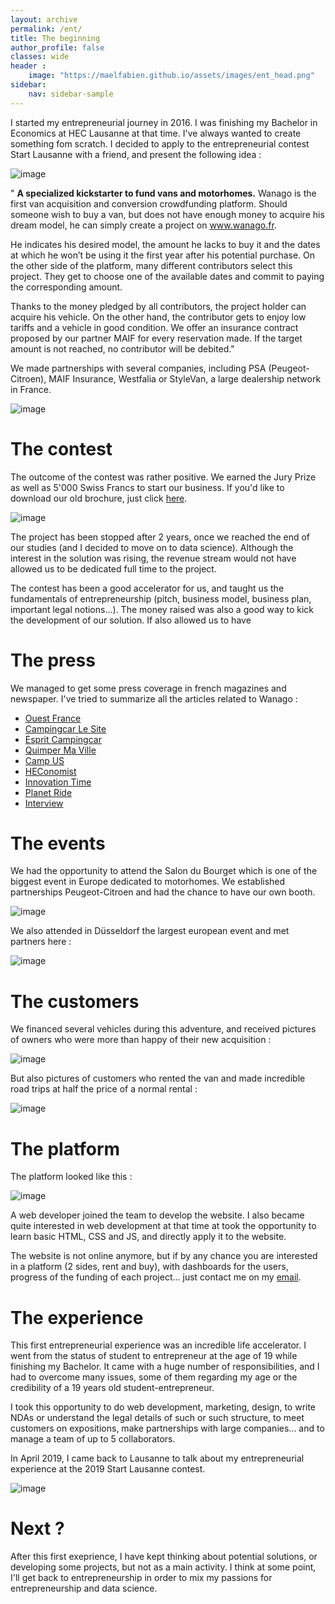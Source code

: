 ```yaml
---
layout: archive
permalink: /ent/
title: The beginning
author_profile: false
classes: wide
header :
    image: "https://maelfabien.github.io/assets/images/ent_head.png"
sidebar:
    nav: sidebar-sample
---
```


I started my entrepreneurial journey in 2016. I was finishing my Bachelor in Economics at HEC Lausanne at that time. I've always wanted to create something fom scratch. I decided to apply to the entrepreneurial contest Start Lausanne with a friend, and present the following idea :

![image](https://maelfabien.github.io/assets/images/wanago.png)

" **A specialized kickstarter to fund vans and motorhomes.**  Wanago is the first van acquisition and conversion crowdfunding platform. Should someone wish to buy a van, but does not have enough money to acquire his dream model, he can simply create a project on www.wanago.fr.

He indicates his desired model, the amount he lacks to buy it and the dates at which he won’t be using it the first year after his potential purchase. On the other side of the platform, many different contributors select this project. They get to choose one of the available dates and commit to paying the corresponding amount.

Thanks to the money pledged by all contributors, the project holder can acquire his vehicle. On the other hand, the contributor gets to enjoy low tariffs and a vehicle in good condition. We offer an insurance contract proposed by our partner MAIF for every reservation made. If the target amount is not reached, no contributor will be debited."

We made partnerships with several companies, including PSA (Peugeot-Citroen), MAIF Insurance, Westfalia or StyleVan, a large dealership network in France.

![image](https://maelfabien.github.io/assets/images/partners.png)

# The contest

The outcome of the contest was rather positive. We earned the Jury Prize as well as 5'000 Swiss Francs to start our business. If you'd like to download our old brochure, just click [here](https://maelfabien.github.io/assets/images/press.pdf). 

![image](https://maelfabien.github.io/assets/images/wanago.jpg)

The project has been stopped after 2 years, once we reached the end of our studies (and I decided to move on to data science). Although the interest in the solution was rising, the revenue stream would not have allowed us to be dedicated full time to the project.

The contest has been a good accelerator for us, and taught us the fundamentals of entrepreneurship (pitch, business model, business plan, important legal notions...). The money raised was also a good way to kick the development of our solution. If also allowed us to have 

# The press

We managed to get some press coverage in french magazines and newspaper. I've tried to summarize all the articles related to Wanago :
- [Ouest France](https://www.ouest-france.fr/bretagne/chateaulin-29150/financer-son-camping-car-avec-des-jours-de-location-5261817)
- [Campingcar Le Site](https://www.campingcarlesite.com/achat-camping-car/2378-wanago-l-ingenieux-financement-solidaire/)
- [Esprit Campingcar](https://www.espritcampingcar.com/10211-wanago-nouvelle-plateforme-collaborative-unique/)
- [Quimper Ma Ville](https://quimper.maville.com/actu/actudet_-financer-son-camping-car-avec-des-jours-de-location_6-3285043_actu.Htm)
- [Camp US](http://camp-us.fr/economie-collaborative-tourisme/)
- [HEConomist](https://heconomist.ch/2017/10/12/wanago-rever-cest-collaborer/)
- [Innovation Time](https://innovation-time.com/fr/wanago-on-louait-on-achetait-van-cet-ete/)
- [Planet Ride](https://www.planet-ride.com/en/travel-camper-van-rv/france-en/articles/aidez-estelle-thomas-a-partir-road-trip-2/)
- [Interview](https://vimeo.com/238899507)

# The events

We had the opportunity to attend the Salon du Bourget which is one of the biggest event in Europe dedicated to motorhomes. We established partnerships Peugeot-Citroen and had the chance to have our own booth.

![image](https://maelfabien.github.io/assets/images/salon.jpg)

We also attended in Düsseldorf the largest european event and met partners here :

![image](https://maelfabien.github.io/assets/images/kyle.jpg)

# The customers

We financed several vehicles during this adventure, and received pictures of owners who were more than happy of their new acquisition : 

![image](https://maelfabien.github.io/assets/images/acq.jpg)

But also pictures of customers who rented the van and made incredible road trips at half the price of a normal rental :

![image](https://maelfabien.github.io/assets/images/cust.png)

# The platform

The platform looked like this :

![image](https://maelfabien.github.io/assets/images/platform.png)

A web developer joined the team to develop the website. I also became quite interested in web development at that time at took the opportunity to learn basic HTML, CSS and JS, and directly apply it to the website.

The website is not online anymore, but if by any chance you are interested in a platform (2 sides, rent and buy), with dashboards for the users, progress of the funding of each project... just contact me on my [email](mailto:mael.fabien@gmail.com).
 
# The experience
 
 This first entrepreneurial experience was an incredible life accelerator. I went from the status of student to entrepreneur at the age of 19 while finishing my Bachelor. It came with a huge number of responsibilities, and I had to overcome many issues, some of them regarding my age or the credibility of a 19 years old student-entrepreneur.
 
I took this opportunity to do web development, marketing, design, to write NDAs or understand the legal details of such or such structure, to meet customers on expositions, make partnerships with large companies... and to manage a team of up to 5 collaborators.

In April 2019, I came back to Lausanne to talk about my entrepreneurial experience at the 2019 Start Lausanne contest.

![image](https://maelfabien.github.io/assets/images/speak.jpg)

# Next ?
 
After this first exeprience, I have kept thinking about potential solutions, or developing some projects, but not as a main activity. I think at some point, I'll get back to entrepreneurship in order to mix my passions for entrepreneurship and data science. 
